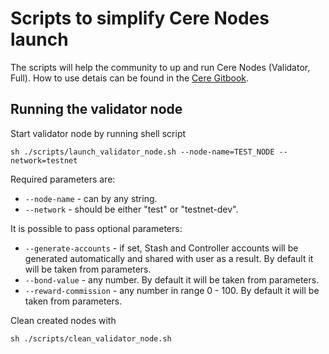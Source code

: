 ﻿# Scripts to simplify Cere Nodes launch

The scripts will help the community to up and run Cere Nodes (Validator, Full). How to use detais can be found in the [Cere Gitbook](https://cere-network.gitbook.io/cere-network/node/install-and-update/start-a-node).

## Running the validator node

Start validator node by running shell script

```shell
sh ./scripts/launch_validator_node.sh --node-name=TEST_NODE --network=testnet 
```

Required parameters are:

- `--node-name` - can by any string.
- `--network` - should be either "test" or "testnet-dev".

It is possible to pass optional parameters:

- `--generate-accounts` - if set, Stash and Controller accounts will be generated automatically and shared with user as a result. By default it will be taken from parameters.
- `--bond-value` - any number. By default it will be taken from parameters.
- `--reward-commission` - any number in range 0 - 100. By default it will be taken from parameters.

Clean created nodes with

```shell
sh ./scripts/clean_validator_node.sh
```
